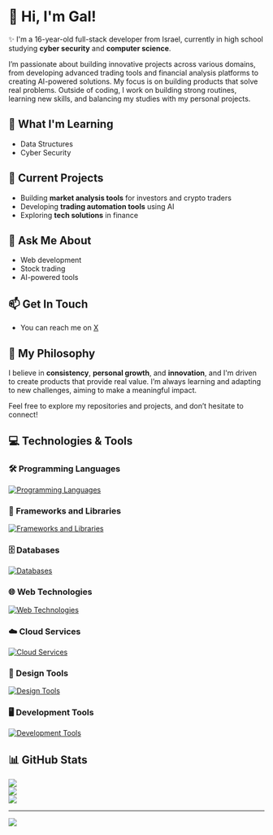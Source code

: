 # 👋 Hi, I'm Gal!

✨ I'm a 16-year-old full-stack developer from Israel, currently in high school studying **cyber security** and **computer science**.

I’m passionate about building innovative projects across various domains, from developing advanced trading tools and financial analysis platforms to creating AI-powered solutions. My focus is on building products that solve real problems. Outside of coding, I work on building strong routines, learning new skills, and balancing my studies with my personal projects.

## 🌱 What I'm Learning
- Data Structures
- Cyber Security

## 🔭 Current Projects
- Building **market analysis tools** for investors and crypto traders
- Developing **trading automation tools** using AI
- Exploring **tech solutions** in finance

## 💬 Ask Me About
- Web development
- Stock trading
- AI-powered tools

## 📫 Get In Touch
- You can reach me on [X](https://x.com/MaybeGall)

## 🌟 My Philosophy
I believe in **consistency**, **personal growth**, and **innovation**, and I'm driven to create products that provide real value. I’m always learning and adapting to new challenges, aiming to make a meaningful impact.

Feel free to explore my repositories and projects, and don’t hesitate to connect!

## 💻 Technologies & Tools
### 🛠️ Programming Languages
[![Programming Languages](https://skillicons.dev/icons?i=py,cs,js,ts)](https://skillicons.dev)

### 🧰 Frameworks and Libraries
[![Frameworks and Libraries](https://skillicons.dev/icons?i=react,nextjs,dotnet,fastapi,django,astro)](https://skillicons.dev)

### 🗄️ Databases
[![Databases](https://skillicons.dev/icons?i=postgres,supabase)](https://skillicons.dev)

### 🌐 Web Technologies
[![Web Technologies](https://skillicons.dev/icons?i=tailwind,html,css)](https://skillicons.dev)

### ☁️ Cloud Services
[![Cloud Services](https://skillicons.dev/icons?i=vercel,netlify)](https://skillicons.dev)

### 🎨 Design Tools
[![Design Tools](https://skillicons.dev/icons?i=figma)](https://skillicons.dev)

### 🖥️ Development Tools
[![Development Tools](https://skillicons.dev/icons?i=vscode,pycharm)](https://skillicons.dev)

## 📊 GitHub Stats
![](https://github-readme-stats.vercel.app/api?username=maybegal&theme=react&hide_border=false)
<br/>
![](https://github-readme-streak-stats.herokuapp.com/?user=maybegal&theme=react&hide_border=false)
<br/>
![](https://github-readme-stats.vercel.app/api/top-langs/?username=maybegal&theme=react&hide_border=false&include_all_commits=true&count_private=false&layout=compact)

---

[![](https://visitcount.itsvg.in/api?id=maybegal&label=Profile%20Views&color=1&icon=5&pretty=false)](https://visitcount.itsvg.in)
